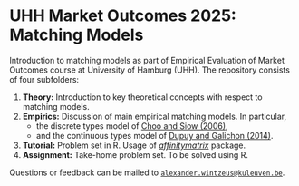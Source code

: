 # UHH Market Outcomes 2025: Matching Models

Introduction to matching models as part of Empirical Evaluation of Market Outcomes course at University of Hamburg (UHH). The repository consists of four subfolders:
1. **Theory:** Introduction to key theoretical concepts with respect to matching models.
2. **Empirics:** Discussion of main empirical matching models. In particular,
    - the discrete types model of [Choo and Siow (2006)][CS2006],
    - and the continuous types model of [Dupuy and Galichon (2014)][DG2014].
3. **Tutorial:** Problem set in R. Usage of [*affinitymatrix*][affR] package.
4. **Assignment:** Take-home problem set. To be solved using R.

Questions or feedback can be mailed to [`alexander.wintzeus@kuleuven.be`][mail].

[CS2006]: https://doi.org/10.1086/498585
[DG2014]: https://doi.org/10.1086/677191
[affR]: https://cran.r-project.org/web/packages/affinitymatrix/index.html
[mail]: mailto:alexander.wintzeus@kuleuven.be